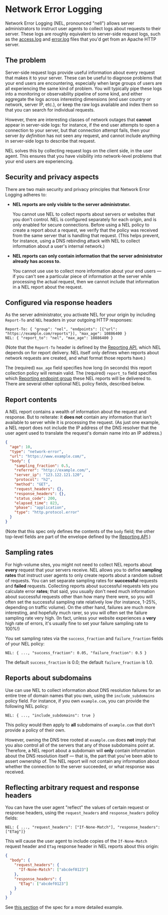 # Network Error Logging

Network Error Logging (NEL, pronounced "nell") allows server administrators to
instruct user agents to collect logs about requests to their server.  These logs
are roughly equivalent to server-side request logs, such as the [access.log][]
and [error.log][] files that you'd get from an Apache HTTP server.

[access.log]: https://httpd.apache.org/docs/2.4/logs.html#accesslog
[error.log]: https://httpd.apache.org/docs/2.4/logs.html#errorlog

## The problem

Server-side request logs provide useful information about every request that
makes it to your server.  These can be useful to diagnose problems that your end
users are encountering, especially when large groups of users are all
experiencing the same kind of problem.  You will typically pipe these logs into
a monitoring or observability pipeline of some kind, and either aggregate the
logs across interesting dimensions (end user country or network, server IP,
etc.), or keep the raw logs available and index them so that you can search for
individual requests.

However, there are interesting classes of network outages that **cannot** appear
in server-side logs: for instance, if the end user attempts to open a connection
to your server, but that connection attempt fails, then your server *by
definition* has not seen any request, and cannot include anything in server-side
logs to describe that request.

NEL solves this by collecting request logs on the client side, in the user
agent.  This ensures that you have visibility into network-level problems that
your end users are experiencing.

## Security and privacy aspects

There are two main security and privacy principles that Network Error Logging
adheres to:

  - **NEL reports are only visible to the server administrator.**

    You cannot use NEL to collect reports about servers or websites that you
    don't control.  NEL is configured separately for each origin, and is only
    enabled for secure connections.  Before using a NEL policy to create a
    report about a request, we verify that the policy was received from the same
    server that is handling that request.  (This helps prevent, for instance,
    using a DNS rebinding attack with NEL to collect information about a user's
    internal network.)

  - **NEL reports can only contain information that the server administrator
    already has access to.**

    You cannot use use to collect more information about your end users — if you
    can't see a particular piece of information at the server while processing
    the actual request, then we cannot include that information in a NEL report
    about the request.

## Configured via response headers

As the server administrator, you activate NEL for your origin by including
`Report-To` and `NEL` headers in your outgoing HTTP responses:

``` http
Report-To: { "group": "nel", "endpoints": [{"url": "https://example.com/reports"}], "max_age": 10886400 }
NEL: { "report_to": "nel", "max_age": 10886400 }
```

(Note that the `Report-To` header is defined by the [Reporting API][], which NEL
depends on for report delivery.  NEL itself only defines when reports about
network requests are created, and what format those reports have.)

The (required) `max_age` field specifies how long (in seconds) this report
collection policy will remain valid.  The (required) `report_to` field specifies
which [Reporting endpoint group][] these NEL reports will be delivered to.
There are several other optional NEL policy fields, described below.

[Reporting API]: https://w3c.github.io/reporting/
[Reporting endpoint group]: https://w3c.github.io/reporting/#concept-endpoint-groups

## Report contents

A NEL report contains a wealth of information about the request and response.
But to reiterate: it **does not** contain any information that isn't available
to server while it is processing the request.  (As just one example, a NEL
report does not include the IP address of the DNS resolver that the user agent
used to translate the request's domain name into an IP address.)

``` json
{
  "age": 10,
  "type": "network-error",
  "url": "https://www.example.com/",
  "body": {
    "sampling_fraction": 0.5,
    "referrer": "http://example.com/",
    "server_ip": "123.122.121.120",
    "protocol": "h2",
    "method": "GET",
    "request_headers": {},
    "response_headers": {},
    "status_code": 200,
    "elapsed_time": 823,
    "phase": "application",
    "type": "http.protocol.error"
  }
}
```

(Note that this spec only defines the contents of the `body` field; the other
top-level fields are part of the envelope defined by the [Reporting API][].)

## Sampling rates

For high-volume sites, you might not need to collect NEL reports about
**every** request that your servers receive.  NEL allows you to define
**sampling rates** that instruct user agents to only create reports about a
random subset of requests.  You can set separate sampling rates for
**successful** requests and **failed** requests.  Collecting reports about
successful requests lets you calculate error **rates**; that said, you usually
don't need much information about successful requests other than how many there
were, so you will often set the successful sampling rate relatively low (for
instance, 1-25%, depending on traffic volume).  On the other hand, failures are
much more interesting, and hopefully much rarer, so you will often set the
failure sampling rate very high.  (In fact, unless your website experiences a
**very** high rate of errors, it's usually fine to set your failure sampling
rate to 100%!)

You set sampling rates via the `success_fraction` and `failure_fraction` fields
of your NEL policy:

``` http
NEL: { ..., "success_fraction": 0.05, "failure_fraction": 0.5 }
```

The default `success_fraction` is 0.0; the default `failure_fraction` is 1.0.

## Reports about subdomains

Use can use NEL to collect information about DNS resolution failures for an
entire tree of domain names that you own, using the `include_subdomains` policy
field.  For instance, if you own `example.com`, you can provide the following
NEL policy:

``` http
NEL: { ..., "include_subdomains": true }
```

This policy would then apply to **all** subdomains of `example.com` that don't
provide a policy of their own.

However, owning the DNS tree rooted at `example.com` does **not** imply that
you also control all of the servers that any of those subdomains point at.
Therefore, a NEL report about a subdomain will **only** contain information
about the DNS resolution itself — that is, the part that you've been able to
assert ownership of.  The NEL report will not contain any information about
whether the connection to the server succeeded, or what response was received.

## Reflecting arbitrary request and response headers

You can have the user agent "reflect" the values of certain request or response
headers, using the `request_headers` and `response_headers` policy fields:

``` http
NEL: { ..., "request_headers": ["If-None-Match"], "response_headers": ["ETag"]}
```

This will cause the user agent to include copies of the `If-None-Match` request
header and `ETag` response header in NEL reports about this origin:

``` json
{
  "body": {
    "request_headers": {
      "If-None-Match": ["abcdef0123"]
    },
    "response_headers": {
      "ETag": ["abcdef0123"]
    }
  }
}
```

See [this section][cache validation example] of the spec for a more detailed
example.

[cache validation example]: https://w3c.github.io/network-error-logging/#monitoring-cache-validation
